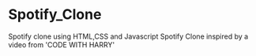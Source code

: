 # Spotify_Clone
Spotify clone using HTML,CSS and Javascript
Spotify Clone inspired by a video from 'CODE WITH HARRY'
